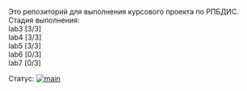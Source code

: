Это репозиторий для выполнения курсового проекта по РПБДИС.  
Стадия выполнения:  
lab3 [3/3]  
lab4 [3/3]  
lab5 [3/3]  
lab6 [0/3]  
lab7 [0/3]  
  
Статус: [![main](https://github.com/kussz/InnoShop/actions/workflows/main.yml/badge.svg)](https://github.com/kussz/InnoShop/actions/workflows/main.yml)

